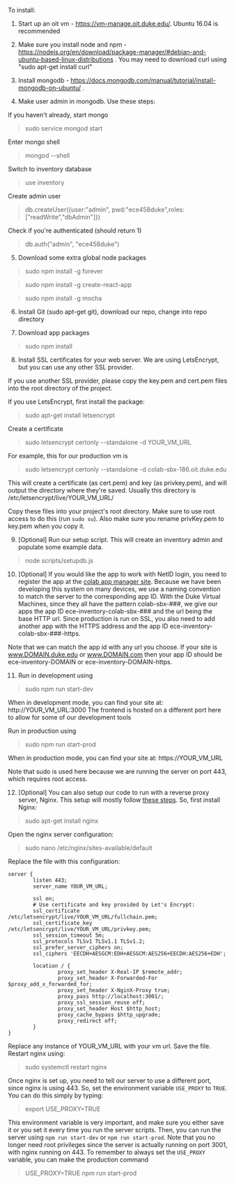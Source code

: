 To install:

1) Start up an oit vm - https://vm-manage.oit.duke.edu/. Ubuntu 16.04 is recommended

2) Make sure you install node and npm - https://nodejs.org/en/download/package-manager/#debian-and-ubuntu-based-linux-distributions .
You may need to download curl using "sudo apt-get install curl"

3) Install mongodb - https://docs.mongodb.com/manual/tutorial/install-mongodb-on-ubuntu/ .

4) Make user admin in mongodb. Use these steps:

If you haven't already, start mongo
 > sudo service mongod start

Enter mongo shell
 > mongod --shell

Switch to inventory database
 > use inventory

Create admin user
 > db.createUser({user:"admin", pwd:"ece458duke",roles:["readWrite","dbAdmin"]})

Check if you're authenticated (should return 1)
> db.auth("admin", "ece458duke")

5) Download some extra global node packages
> sudo npm install -g forever

> sudo npm install -g create-react-app

> sudo npm install -g mocha

6) Install Git (sudo apt-get git), download our repo, change into repo directory

7) Download app packages
> sudo npm install

8) Install SSL certificates for your web server. We are using LetsEncrypt, but you can use any other SSL provider.

If you use another SSL provider, please copy the key.pem and cert.pem files into the root directory of the project.

If you use LetsEncrypt, first install the package:
> sudo apt-get install letsencrypt

Create a certificate
> sudo letsencrypt certonly --standalone -d YOUR_VM_URL

For example, this for our production vm is
> sudo letsencrypt certonly --standalone -d colab-sbx-186.oit.duke.edu

This will create a certificate (as cert.pem) and key (as privkey.pem), and will output the directory where they're saved.
Usually this directory is /etc/letsencrypt/live/YOUR_VM_URL/

Copy these files into your project's root directory. Make sure to use root access to do this (run `sudo su`). Also make sure you rename privKey.pem to key.pem when you copy it.

9) [Optional] Run our setup script. This will create an inventory admin and populate some example data.
> node scripts/setupdb.js

10) [Optional] If you would like the app to work with NetID login, you need to register the app at the [colab app manager site](https://appmanager.colab.duke.edu/). Because we have been developing this system on many devices, we use a naming convention to match the server to the corresponding app ID. With the Duke Virtual Machines, since they all have the pattern colab-sbx-###, we give our apps the app ID ece-inventory-colab-sbx-### and the url being the base HTTP url. Since production is run on SSL, you also need to add another app with the HTTPS address and the app ID ece-inventory-colab-sbx-###-https.

Note that we can match the app id with any url you choose. If your site is www.DOMAIN.duke.edu or www.DOMAIN.com then your app ID should be ece-inventory-DOMAIN or ece-inventory-DOMAIN-https.

11) Run in development using
> sudo npm run start-dev

When in development mode, you can find your site at:
http://YOUR_VM_URL:3000
The frontend is hosted on a different port here to allow for some of our development
tools

Run in production using
> sudo npm run start-prod

When in production mode, you can find your site at:
https://YOUR_VM_URL

Note that sudo is used here because we are running the server on port 443, which
requires root access.

12) [Optional] You can also setup our code to run with a reverse proxy server, Nginx.
This setup will mostly follow [these steps](https://www.digitalocean.com/community/tutorials/how-to-set-up-a-node-js-application-for-production-on-ubuntu-16-04#set-up-nginx-as-a-reverse-proxy-server). So, first install Nginx:

> sudo apt-get install nginx

Open the nginx server configuration:

> sudo nano /etc/nginx/sites-available/default

Replace the file with this configuration:

```
server {
        listen 443;
        server_name YOUR_VM_URL;

        ssl on;
        # Use certificate and key provided by Let's Encrypt:
        ssl_certificate /etc/letsencrypt/live/YOUR_VM_URL/fullchain.pem;
        ssl_certificate_key /etc/letsencrypt/live/YOUR_VM_URL/privkey.pem;
        ssl_session_timeout 5m;
        ssl_protocols TLSv1 TLSv1.1 TLSv1.2;
        ssl_prefer_server_ciphers on;
        ssl_ciphers 'EECDH+AESGCM:EDH+AESGCM:AES256+EECDH:AES256+EDH';

        location / {
                proxy_set_header X-Real-IP $remote_addr;
                proxy_set_header X-Forwarded-For $proxy_add_x_forwarded_for;
                proxy_set_header X-NginX-Proxy true;
                proxy_pass http://localhost:3001/;
                proxy_ssl_session_reuse off;
                proxy_set_header Host $http_host;
                proxy_cache_bypass $http_upgrade;
                proxy_redirect off;
        }
}
```

Replace any instance of YOUR_VM_URL with your vm url. Save the file. Restart nginx using:

> sudo systemctl restart nginx

Once nginx is set up, you need to tell our server to use a different port, since
nginx is using 443. So, set the environment variable `USE_PROXY` to `TRUE`. You can
do this simply by typing:

> export USE_PROXY=TRUE

This environment variable is very important, and make sure you either save it or
you set it every time you run the server scripts. Then, you can run the server using `npm run start-dev` or `npm run start-prod`. Note that you no longer need root privileges since the
server is actually running on port 3001, with nginx running on 443. To remember to always
set the `USE_PROXY` variable, you can make the production command

>  USE_PROXY=TRUE npm run start-prod
